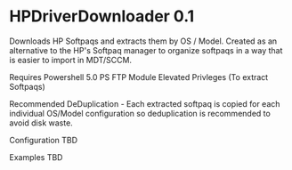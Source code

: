 #  HPDriverDownloader 0.1



Downloads HP Softpaqs and extracts them by OS / Model. Created as an alternative to the HP's Softpaq manager to organize softpaqs in a way that is easier to import in MDT/SCCM. 

Requires
	Powershell 5.0
	PS FTP Module
	Elevated Privleges (To extract Softpaqs)

Recommended
	DeDuplication - Each extracted softpaq is copied for each individual OS/Model configuration so deduplication is recommended to avoid disk waste.
	
Configuration 
	TBD
	
Examples
	TBD